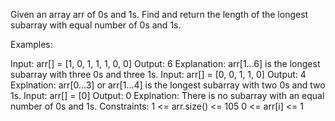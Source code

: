 Given an array arr of 0s and 1s. Find and return the length of the longest subarray with equal number of 0s and 1s.

Examples:

Input: arr[] = [1, 0, 1, 1, 1, 0, 0]
Output: 6
Explanation: arr[1...6] is the longest subarray with three 0s and three 1s.
Input: arr[] = [0, 0, 1, 1, 0]
Output: 4
Explnation: arr[0...3] or arr[1...4] is the longest subarray with two 0s and two 1s.
Input: arr[] = [0]
Output: 0
Explnation: There is no subarray with an equal number of 0s and 1s.
Constraints:
1 <= arr.size() <= 105
0 <= arr[i] <= 1
